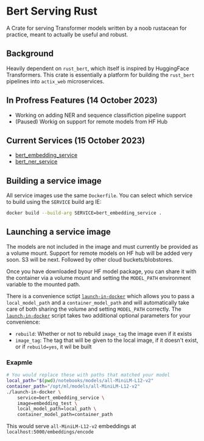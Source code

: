 # Bert Serving Rust
A Crate for serving Transformer models written by a noob rustacean for practice, meant to actually be useful and robust.

## Background
Heavily dependent on `rust_bert`, which itself is inspired by HuggingFace Transformers. This crate is essentially a platform for building the `rust_bert` pipelines into `actix_web` microservices.

## In Profress Features (14 October 2023)
- Working on adding NER and sequence classifiction pipeline support
- (Paused) Workig on support for remote models from HF Hub

## Current Services (15 October 2023)
- [bert_embedding_service](doc/bert_embedding_service.md)
- [bert_ner_service](doc/bert_ner_service.md)

## Building a service image
All service images use the same `Dockerfile`. You can select which service to build using the `SERVICE` build arg IE:
```sh
docker build --build-arg SERVICE=bert_embedding_service .
```

## Launching a service image
The models are not included in the image and must currently be provided as a volume mount. Support for remote models on HF hub will be added very soon. S3 will be next. Followed by other cloud buckets/blobstores.

Once you have downloaded byour HF model package, you can share it with the container via a volume mount and setting the `MODEL_PATH` environment variable to the mounted path.

There is a convenience sctipt [`launch-in-docker`](launch-in-docker) which allows you to pass a `local_model_path` and a `container_model_path` and will automatically take care of both sharing the volume and setting `MODEL_PATH` correctly. The [`launch-in-docker`](launch-in-docker) script takes two additional optional parameters for your convenience:
- `rebuild`: Whether or not to rebuild `image_tag` the image even if it exists
- `image_tag`: The tag that will be given to the local image, if it doesn't exist, or if `rebuild=yes`, it wil be built
### Exapmle
```sh
# You would replace these with paths that matched your model
local_path="$(pwd)/notebooks/models/all-MiniLM-L12-v2"
container_path="/opt/ml/models/all-MiniLM-L12-v2"
./launch-in-docker \
    service=bert_embedding_service \
    image=embedding_test \
    local_model_path=local_path \
    container_model_path=container_path
```
This would serve `all-MiniLM-L12-v2` embeddings at `localhost:5000/embeddings/encode`